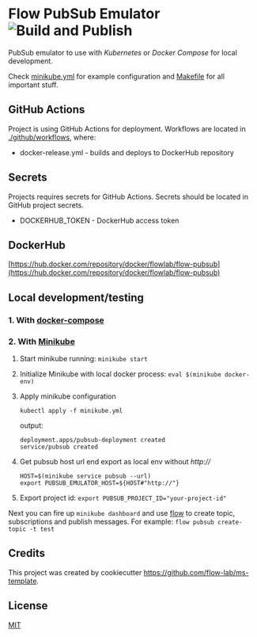 # Flow PubSub Emulator ![Build and Publish](https://github.com/flow-lab/flow-pubsub/workflows/Build%20and%20Publish/badge.svg?branch=master)

PubSub emulator to use with _Kubernetes_ or _Docker Compose_ for local development. 

Check [minikube.yml](./minikube.yml) for example configuration and [Makefile](./Makefile) for all important stuff.

## GitHub Actions

Project is using GitHub Actions for deployment. Workflows are located in [./github/workflows](./github/workflows), where:

- docker-release.yml - builds and deploys to DockerHub repository

## Secrets

Projects requires secrets for GitHub Actions. Secrets should be located in GitHub project secrets.

- DOCKERHUB_TOKEN - DockerHub access token

## DockerHub

[https://hub.docker.com/repository/docker/flowlab/flow-pubsub](https://hub.docker.com/repository/docker/flowlab/flow-pubsub)

## Local development/testing

### 1. With [docker-compose](./docker-compose.yml)

### 2. With [Minikube](./minikube.yml)

1. Start minikube running: `minikube start`

2. Initialize Minikube with local docker process: `eval $(minikube docker-env)`

3. Apply minikube configuration

    `kubectl apply -f minikube.yml`
    
    output:
    ```
    deployment.apps/pubsub-deployment created
    service/pubsub created
    ```

4. Get pubsub host url end export as local env without _http://_

    ```
    HOST=$(minikube service pubsub --url)
    export PUBSUB_EMULATOR_HOST=${HOST#"http://"}
    ```

5. Export project id: `export PUBSUB_PROJECT_ID="your-project-id"`

Next you can fire up `minikube dashboard` and use [flow](https://github.com/flow-lab/flow#pubsub) to create topic, 
subscriptions and publish messages. For example: `flow pubsub create-topic -t test`

## Credits

This project was created by cookiecutter https://github.com/flow-lab/ms-template.

## License

[MIT](https://choosealicense.com/licenses/mit/)